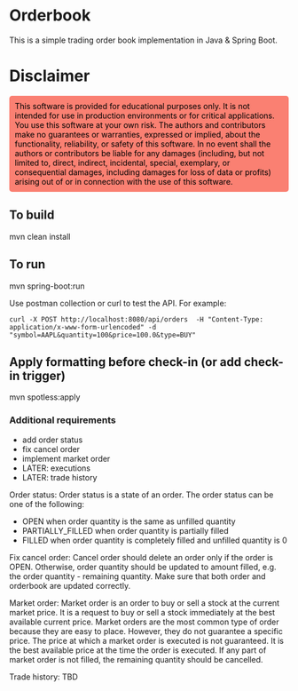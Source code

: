 
# Orderbook
This is a simple trading order book implementation in Java & Spring Boot.

# Disclaimer
<div style="background-color: #FA8072; color: black; padding: 10px; border-radius: 5px;">
This software is provided for educational purposes only. It is not intended for use in production environments or for critical applications. You use this software at your own risk. The authors and contributors make no guarantees or warranties, expressed or implied, about the functionality, reliability, or safety of this software.
In no event shall the authors or contributors be liable for any damages (including, but not limited to, direct, indirect, incidental, special, exemplary, or consequential damages, including damages for loss of data or profits) arising out of or in connection with the use of this software.
</div>

## To build
mvn clean install

## To run
mvn spring-boot:run

Use postman collection or curl to test the API.
For example:
```
curl -X POST http://localhost:8080/api/orders  -H "Content-Type: application/x-www-form-urlencoded" -d "symbol=AAPL&quantity=100&price=100.0&type=BUY"
```


## Apply formatting before check-in (or add check-in trigger)
mvn spotless:apply

### Additional requirements 
- add order status
- fix cancel order
- implement market order
- LATER: executions
- LATER: trade history

Order status:
Order status is a state of an order.
The order status can be one of the following:
- OPEN when order quantity is the same as unfilled quantity
- PARTIALLY_FILLED when order quantity is partially filled
- FILLED when order quantity is completely filled and unfilled quantity is 0

Fix cancel order:
Cancel order should delete an order only if the order is OPEN. 
Otherwise, order quantity should be updated to amount filled, e.g. the order quantity - remaining quantity.
Make sure that both order and orderbook are updated correctly.

Market order:
Market order is an order to buy or sell a stock at the current market price. It is a request to buy or sell a stock immediately at the best available current price.
Market orders are the most common type of order because they are easy to place. 
However, they do not guarantee a specific price. 
The price at which a market order is executed is not guaranteed. 
It is the best available price at the time the order is executed.
If any part of market order is not filled, the remaining quantity should be cancelled.

Trade history:
TBD
